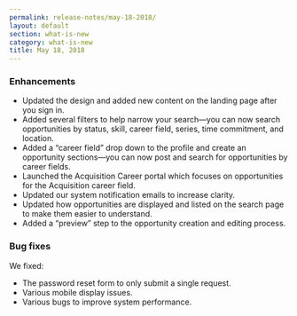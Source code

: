 ```yaml
---
permalink: release-notes/may-18-2018/
layout: default
section: what-is-new
category: what-is-new
title: May 18, 2018
---
```


### Enhancements

- Updated the design and added new content on the landing page after you sign in.
- Added several filters to help narrow your search—you can now search opportunities by status, skill, career field, series, time commitment, and location.
- Added a “career field” drop down to the profile and create an opportunity sections—you can now post and search for opportunities by career fields.
- Launched the Acquisition Career portal which focuses on opportunities for the Acquisition career field.
- Updated our system notification emails to increase clarity.
- Updated how opportunities are displayed and listed on the search page to make them easier to understand.
- Added a “preview” step to the opportunity creation and editing process.

### Bug fixes

We fixed:

- The password reset form to only submit a single request.
- Various mobile display issues.
- Various bugs to improve system performance.
